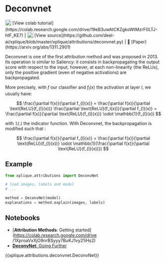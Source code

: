 # Deconvnet

<sub>
    <img src="https://upload.wikimedia.org/wikipedia/commons/d/d0/Google_Colaboratory_SVG_Logo.svg" width="20">
</sub>[View colab tutorial](https://colab.research.google.com/drive/19eB3uwAtCKZgkoWtMzrF0LTJ-htF_KE7) |
<sub>
    <img src="https://upload.wikimedia.org/wikipedia/commons/9/91/Octicons-mark-github.svg" width="20">
</sub>[View source](https://github.com/deel-ai/xplique/blob/master/xplique/attributions/deconvnet.py) |
📰 [Paper](https://arxiv.org/abs/1311.2901)


Deconvnet is one of the first attribution method and was proposed in 2013.
Its operation is similar to Saliency: it consists in backpropagating the output score with respect to the input,
however, at each non-linearity (the ReLUs), only the positive gradient (even of negative activations) are backpropagated.

More precisely, with $f$ our classifier and $f_l(x)$ the activation at layer $l$, we usually have:

$$ \frac{\partial f(x)}{\partial f_{l}(x)} =  \frac{\partial f(x)}{\partial \text{ReLU}(f_{l}(x))} \frac{\partial \text{ReLU}(f_l(x))}{\partial f_{l}(x)}
= \frac{\partial f(x)}{\partial \text{ReLU}(f_{l}(x))} \odot \mathbb{1}(f_{l}(x))
$$

with $\mathbb{1}(.)$ the indicator function. With Deconvnet, the backpropagation is modified such that : 

$$
\frac{\partial f(x)}{\partial f_{l}(x)} =
\frac{\partial f(x)}{\partial \text{ReLU}(f_{l}(x))} \odot \mathbb{1}(\frac{\partial f(x)}{\partial \text{ReLU}(f_{l}(x))})
$$


## Example

```python
from xplique.attributions import DeconvNet

# load images, labels and model
# ...

method = DeconvNet(model)
explanations = method.explain(images, labels)
```


## Notebooks

- [**Attribution Methods**: Getting started](https://colab.research.google.com/drive
/1XproaVxXjO9nrBSyyy7BuKJ1vy21iHs2)
- [**DeconvNet**: Going Further](https://colab.research.google.com/drive/19eB3uwAtCKZgkoWtMzrF0LTJ-htF_KE7)

{{xplique.attributions.deconvnet.DeconvNet}}
